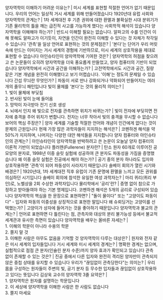 양자역학이 이해하기 어려운 이유는?	| 미시 세계를 표현할 적절한 언어가 없기 때문입니다. 우리의 언어는 일상적 거시 세계를 위해 만들어졌습니다
1920년대 유럽 사회와 양자역학의 관계는?	| 1차 세계대전 후 기존 권위에 대한 환멸과 불확실한 시대 분위기가 기존 물리학의 틀을 깨는 급진적 사고를 가능하게 했다는 사회학적 해석이 있습니다
양자역학을 이해해야 하는가?	| 반드시 이해할 필요는 없습니다. 알파고의 수를 인간이 이해 못해도 알파고가 이기듯이, 자연을 인간이 완전히 이해할 수 있다는 것 자체가 착각일 수 있습니다
'관측'을 일상 언어로 표현하는 것의 문제점은?	| '본다'는 단어가 우리 머릿속에 만드는 이미지는 거시 세계의 경험에 기반하므로, 미시 세계의 상호작용을 제대로 표현할 수 없습니다
아인슈타인이 양자역학에 기여한 것은?	| 양자역학의 허점을 찾으려고 쓴 논문들이 오히려 양자역학을 더욱 풍요롭게 만들었고, 양자 컴퓨터의 기반이 되었습니다
양자역학에서 시간과 공간을 이해하는가?	| 고전역학에서도 시간과 공간, 질량 같은 기본 개념을 완전히 이해했다고 보기 어렵습니다. '이해'는 정도의 문제일 수 있습니다
간섭 무늬란 무엇인가?	| 파동이 서로 만나 강화되거나 약화되어 만들어지는 여러 개의 줄무늬 패턴입니다
빛이 물체를 '본다'는 것의 물리적 의미는?	| <br/>1. 빛이 물체에 부딪침<br/>2. 반사된 빛이 눈에 들어옴<br/>3. 망막이 자극받아 전기 신호 생성<br/>4. 뇌에서 인지
왜 빛으로 전자를 관측하면 위치가 바뀌는가?	| 빛이 전자에 부딪히면 전자에 충격을 주어 위치가 변합니다. 전자는 너무 작아서 빛의 충격을 무시할 수 없습니다
보어의 핵심 주장은?	| 양자 세계를 기술할 적절한 언어와 개념이 인간에게 없다는 것이 문제의 근원입니다
현재 가장 많은 과학자들이 지지하는 해석은?	| 코펜하겐 해석을 약 50%가 지지하며, 나머지는 다양한 대안 해석들을 지지합니다
양자 컴퓨터와 아인슈타인의 관계는?	| 아인슈타인이 양자역학을 반박하려고 쓴 논문이 오늘날 양자 컴퓨터의 이론적 기반이 되었습니다
플러렌(Fullerene) 분자란?	| 탄소 원자 60개로 이루어진 공 모양의 분자로, 1998년 이중 슬릿 실험에 성공하여 큰 분자도 파동성을 가짐을 증명했습니다
왜 이중 슬릿 실험은 진공에서 해야 하는가?	| 공기 중의 분자 하나라도 입자와 상호작용하면 '관측'이 되어 파동성이 사라지기 때문입니다
솔베이 회의가 열린 시기와 배경은?	| 1920년대, 1차 세계대전 직후 유럽이 기존 문명에 환멸을 느끼고 모든 권위를 의심하던 시기입니다
솔베이 회의에 참석한 유일한 여성 과학자는?	| 마리 퀴리(퀴리 부인)로, 노벨상을 2회 수상한 과학자입니다
물리학에서 '공리'란?	| 증명 없이 참으로 가정하고 받아들여야 하는 기본 명제입니다. 코펜하겐 해석은 5개의 공리로 구성되어 있습니다
양자역학의 핵심을 한 문장으로 표현하면?	| "돌이 물이다" 또는 "고양이도 파동이다" - 입자와 파동의 이중성을 상징적으로 표현한 말입니다
왜 슈뢰딩거는 고양이를 선택했는가?	| 고양이가 상자에 들어가는 것을 좋아하기 때문입니다
양자역학과 불교의 관계는?	| 언어로 표현하면 다 틀린다는 점, 관측자와 대상의 분리 불가능성 등에서 불교적 세계관과 유사한 측면이 있습니다
양자역학을 배우는 올바른 자세는?	| <br/>1. 이해의 학문이 아니라 수용의 학문<br/>2. 쫄지 말 것<br/>3. 이해한 사람은 아무도 없음을 기억할 것
양자역학이 다루는 대상은?	| 원자와 전자 같은 미시 세계의 입자들입니다
거시 세계와 미시 세계의 경계는?	| 명확한 경계는 없으며, 실험적으로 점점 큰 분자(인슐린 분자 수준)까지 양자 효과가 확인되고 있습니다
관측 없이 존재할 수 있는 것은?	| 진공 중에서 다른 입자와 완전히 격리된 양자만이 관측되지 않은 중첩 상태를 유지할 수 있습니다
우리가 "끊임없이 관측당한다"는 의미는?	| 우리 몸을 구성하는 원자들이 주변의 빛, 공기 분자 등 무수한 입자들과 끊임없이 상호작용하고 있다는 뜻입니다
김상욱 교수의 양자역학 3줄 요약은?	| <br/>1. 양자역학은 원자를 설명하는 학문입니다<br/>2. 이 세상에 양자역학을 이해한 사람은 한 사람도 없습니다<br/>3. 쫄지 마세요
